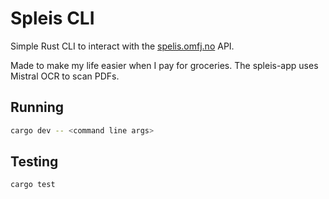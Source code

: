 # Spleis CLI

Simple Rust CLI to interact with the [spelis.omfj.no](https://spelis.omfj.no) API.

Made to make my life easier when I pay for groceries. The spleis-app uses Mistral OCR to scan PDFs.

## Running

```bash
cargo dev -- <command line args>
```

## Testing

```bash
cargo test
```
